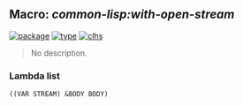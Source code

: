 ## Macro: ***common-lisp:with-open-stream***
[![package](https://img.shields.io/badge/Package-COMMON--LISP-5f9ea0.svg?style=social&colorA=999999)](../) [![type](https://img.shields.io/badge/Type-Macro-5f9ea0.svg?style=social&colorA=999999)](../#macro) [![clhs](https://img.shields.io/badge/CLHS-WITH--OPEN--STREAM-5f9ea0.svg?style=social&colorA=999999)](http://www.lispworks.com/documentation/HyperSpec/Body/m_w_op_1.htm) 

> No description.

### Lambda list
```
((VAR STREAM) &BODY BODY)
```
